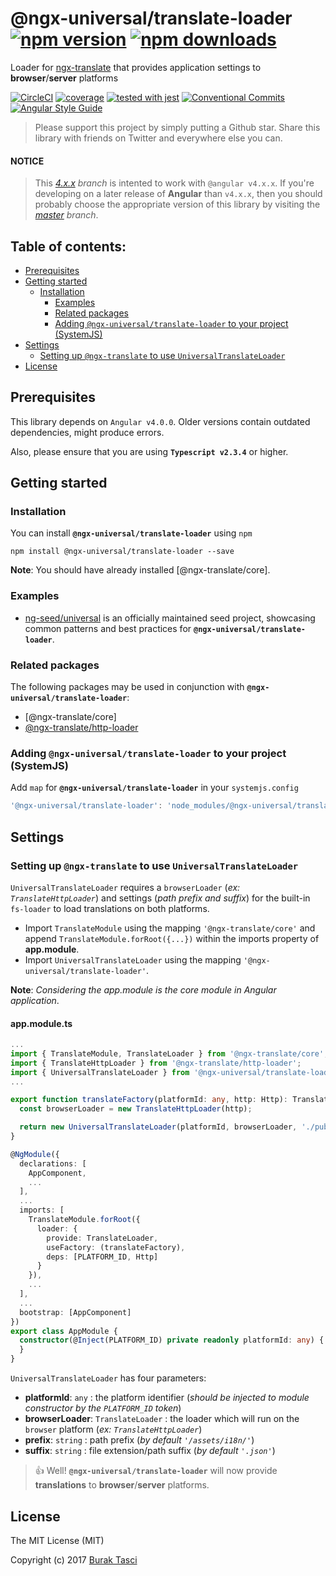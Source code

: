 # @ngx-universal/translate-loader [![npm version](https://badge.fury.io/js/%40ngx-universal%2Ftranslate-loader.svg)](https://www.npmjs.com/package/@ngx-universal/translate-loader) [![npm downloads](https://img.shields.io/npm/dm/%40ngx-universal%2Ftranslate-loader.svg)](https://www.npmjs.com/package/@ngx-universal/translate-loader)
Loader for [ngx-translate] that provides application settings to **browser**/**server** platforms

[![CircleCI](https://circleci.com/gh/fulls1z3/ngx-translate.svg?style=shield)](https://circleci.com/gh/fulls1z3/ngx-translate)
[![coverage](https://codecov.io/github/fulls1z3/ngx-translate/coverage.svg?branch=master)](https://codecov.io/gh/fulls1z3/ngx-translate)
[![tested with jest](https://img.shields.io/badge/tested_with-jest-99424f.svg)](https://github.com/facebook/jest)
[![Conventional Commits](https://img.shields.io/badge/Conventional%20Commits-1.0.0-yellow.svg)](https://conventionalcommits.org)
[![Angular Style Guide](https://mgechev.github.io/angular2-style-guide/images/badge.svg)](https://angular.io/styleguide)

> Please support this project by simply putting a Github star. Share this library with friends on Twitter and everywhere else you can.

#### NOTICE
> This *[4.x.x] branch* is intented to work with `@angular v4.x.x`. If you're developing on a later release of **Angular**
than `v4.x.x`, then you should probably choose the appropriate version of this library by visiting the *[master] branch*.

## Table of contents:
- [Prerequisites](#prerequisites)
- [Getting started](#getting-started)
  - [Installation](#installation)
	- [Examples](#examples)
	- [Related packages](#related-packages)
	- [Adding `@ngx-universal/translate-loader` to your project (SystemJS)](#adding-systemjs)
- [Settings](#settings)
	- [Setting up `@ngx-translate` to use `UniversalTranslateLoader`](#setting-up-universalloader)
- [License](#license)

## <a name="prerequisites"></a> Prerequisites
This library depends on `Angular v4.0.0`. Older versions contain outdated dependencies, might produce errors.

Also, please ensure that you are using **`Typescript v2.3.4`** or higher.

## <a name="getting-started"></a> Getting started
### <a name="installation"></a> Installation
You can install **`@ngx-universal/translate-loader`** using `npm`
```
npm install @ngx-universal/translate-loader --save
```

**Note**: You should have already installed [@ngx-translate/core].

### <a name="examples"></a> Examples
- [ng-seed/universal] is an officially maintained seed project, showcasing common patterns and best practices for **`@ngx-universal/translate-loader`**.

### <a name="related-packages"></a> Related packages
The following packages may be used in conjunction with **`@ngx-universal/translate-loader`**:
- [@ngx-translate/core]
- [@ngx-translate/http-loader]

### <a name="adding-systemjs"></a> Adding `@ngx-universal/translate-loader` to your project (SystemJS)
Add `map` for **`@ngx-universal/translate-loader`** in your `systemjs.config`
```javascript
'@ngx-universal/translate-loader': 'node_modules/@ngx-universal/translate-loader/bundles/translate-loader.umd.min.js'
```

## <a name="settings"></a> Settings
### <a name="setting-up-universalloader"></a> Setting up `@ngx-translate` to use `UniversalTranslateLoader`
`UniversalTranslateLoader` requires a `browserLoader` (*ex: `TranslateHttpLoader`*) and settings (*path prefix and suffix*)
for the built-in `fs-loader` to load translations on both platforms.
- Import `TranslateModule` using the mapping `'@ngx-translate/core'` and append `TranslateModule.forRoot({...})` within
the imports property of **app.module**.
- Import `UniversalTranslateLoader` using the mapping `'@ngx-universal/translate-loader'`.

**Note**: *Considering the app.module is the core module in Angular application*.

#### app.module.ts
```TypeScript
...
import { TranslateModule, TranslateLoader } from '@ngx-translate/core';
import { TranslateHttpLoader } from '@ngx-translate/http-loader';
import { UniversalTranslateLoader } from '@ngx-universal/translate-loader';
...

export function translateFactory(platformId: any, http: Http): TranslateLoader {
  const browserLoader = new TranslateHttpLoader(http);

  return new UniversalTranslateLoader(platformId, browserLoader, './public/assets/i18n');
}

@NgModule({
  declarations: [
    AppComponent,
    ...
  ],
  ...
  imports: [
    TranslateModule.forRoot({
      loader: {
        provide: TranslateLoader,
        useFactory: (translateFactory),
        deps: [PLATFORM_ID, Http]
      }
    }),
    ...
  ],
  ...
  bootstrap: [AppComponent]
})
export class AppModule {
  constructor(@Inject(PLATFORM_ID) private readonly platformId: any) {
  }
}
```

`UniversalTranslateLoader` has four parameters:
- **platformId**: `any` : the platform identifier (*should be injected to module constructor by the `PLATFORM_ID` token*)
- **browserLoader**: `TranslateLoader` : the loader which will run on the `browser` platform (*ex: `TranslateHttpLoader`*)
- **prefix**: `string` : path prefix  (*by default `'/assets/i18n/'`*)
- **suffix**: `string` : file extension/path suffix (*by default `'.json'`*)

> :+1: Well! **`@ngx-universal/translate-loader`** will now provide **translations** to **browser**/**server** platforms.

## <a name="license"></a> License
The MIT License (MIT)

Copyright (c) 2017 [Burak Tasci]

[master]: https://github.com/ngx-translate/core/tree/master
[4.x.x]: https://github.com/ngx-translate/core/tree/4.x.x
[ngx-translate]: https://github.com/ngx-translate/core
[ng-seed/universal]: https://github.com/ng-seed/universal
[@ngx-translate/http-loader]: https://github.com/ngx-translate/http-loader
[Burak Tasci]: https://github.com/fulls1z3
